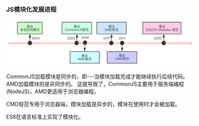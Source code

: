 ### JS模块化发展进程

![JS模块化发展进程](./process.png)

CommonJS加载模块是同步的，即---当模块加载完成才能继续执行后续代码。
AMD加载模块则是非同步的。
这就导致了，CommonJS主要用于服务端编程(NodeJS)，AMD更适用于浏览器编程。

CMD规范专用于浏览器端，模块加载是异步的，模块在使用时才会被加载。

ES6在语言标准上实现了模块化。